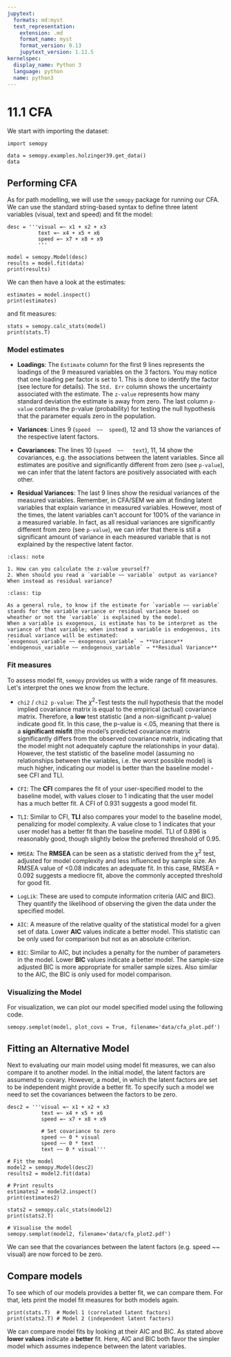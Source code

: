 ```yaml
---
jupytext:
  formats: md:myst
  text_representation:
    extension: .md
    format_name: myst
    format_version: 0.13
    jupytext_version: 1.11.5
kernelspec:
  display_name: Python 3
  language: python
  name: python3
---
```


# 11.1 CFA

We start with importing the dataset:

```{code-cell}
import semopy

data = semopy.examples.holzinger39.get_data()
data
```

## Performing CFA

As for path modelling, we will use the `semopy` package for running our CFA. We can use the standard string-based syntax to define three latent variables (visual, text and speed) and fit the model:

```{code-cell}
desc = '''visual =~ x1 + x2 + x3
          text =~ x4 + x5 + x6
          speed =~ x7 + x8 + x9
          '''

model = semopy.Model(desc)
results = model.fit(data)
print(results)
```

We can then have a look at the estimates:

```{code-cell}
estimates = model.inspect()
print(estimates)
```

and fit measures:

```{code-cell}
stats = semopy.calc_stats(model)
print(stats.T)
```

### Model estimates

- **Loadings**: The `Estimate` column for the first 9 lines represents the loadings of the 9 measured variables on the 3 factors. You may notice that one loading per factor is set to 1. This is done to identify the factor (see lecture for details). The `Std. Err` column shows the uncertainty associated with the estimate. The `z-value` represents how many standard deviation the estimate is away from zero. The last column `p-value` contains the p-value (probability) for testing the null hypothesis that the parameter equals zero in the population.

- **Variances**: Lines 9 (`speed  ~~  speed`), 12 and 13 show the variances of the respective latent factors.

- **Covariances**: The lines 10 (`speed  ~~   text`), 11, 14 show the covariances, e.g. the associations between the latent variables. Since all estimates are positive and significantly different from zero (see `p-value`), we can infer that the latent factors are positively associated with each other.

- **Residual Variances**: The last 9 lines show the residual variances of the measured variables. Remember, in CFA/SEM we aim at finding latent variables that explain variance in measured variables. However, most of the times, the latent variables can't account for 100% of the variance in a measured variable. In fact, as all residual variances are significantly different from zero (see `p-value`), we can infer that there is still a significant amount of variance in each measured variable that is not explained by the respective latent factor.

```{admonition} Learning break
:class: note

1. How can you calculate the z-value yourself? 
2. When should you read a `variable ~~ variable` output as variance? When instead as residual variance?

```
```{admonition} Variance or Residual variance?
:class: tip

As a general rule, to know if the estimate for `variable ~~ variable` stands for the variable variance or residual variance based on wheather or not the `variable` is explained by the model.
When a variable is exogenous, is estimate has to be interpret as the variance of that variable; when instead a variable is endogenous, its residual variance will be estimated:
`exogenous_variable ~~ exogenous_variable` → **Variance**
`endogenous_variable ~~ endogenous_variable` → **Residual Variance**

```

### Fit measures

To assess model fit, `semopy` provides us with a wide range of fit measures. Let's interpret the ones we know from the lecture.

- `chi2` / `chi2 p-value`: The $\chi^2$-Test tests the null hypothesis that the model implied covariance matrix is equal to the empirical (actual) covariance matrix. Therefore, a **low** test statistic (and a non-significant p-value) indicate good fit. In this case, the p-value is <.05, meaning that there is a **significant misfit** (the model’s predicted covariance matrix significantly differs from the observed covariance matrix, indicating that the model might not adequately capture the relationships in your data). 
However, the test statistic of the baseline model (assuming no relationships between the variables, i.e. the worst possible model) is much higher, indicating our model is better than the baseline model - see CFI and TLI.

- `CFI`: The **CFI** compares the fit of your user-specified model to the baseline model, with values closer to 1 indicating that the user model has a much better fit. A CFI of 0.931 suggests a good model fit.

- `TLI`: Similar to CFI, **TLI** also compares your model to the baseline model, penalizing for model complexity. A value close to 1 indicates that your user model has a better fit than the baseline model. TLI of 0.896 is reasonably good, though slightly below the preferred threshold of 0.95.

- `RMSEA`: The **RMSEA** can be seen as a statistic derived from the $\chi^2$ test, adjusted for model complexity and less influenced by sample size. An RMSEA value of <0.08 indicates an adequate fit. In this case, RMSEA = 0.092 suggests a mediocre fit, above the commonly accepted threshold for good fit.

- `LogLik`: These are used to compute information criteria (AIC and BIC). They quantify the likelihood of observing the given the data under the specified model.

- `AIC`: A measure of the relative quality of the statistical model for a given set of data. Lower **AIC** values indicate a better model. This statistic can be only used for comparison but not as an absolute criterion.

- `BIC`:  Similar to AIC, but includes a penalty for the number of parameters in the model. Lower **BIC** values indicate a better model. The sample-size adjusted BIC is more appropriate for smaller sample sizes. Also similar to the AIC, the BIC is only used for model comparison.


### Visualizing the Model

For visualization, we can plot our model specified model using the following code.

```{code-cell}
semopy.semplot(model, plot_covs = True, filename='data/cfa_plot.pdf')
```

## Fitting an Alternative Model

Next to evaluating our main model using model fit measures, we can also compare it to another model. In the initial model, the latent factors are assumend to covary. However, a model, in which the latent factors are set to be independent might provide a better fit. To specify such a model we need to set the covariances between the factors to be zero.

```{code-cell}
desc2 = '''visual =~ x1 + x2 + x3
           text =~ x4 + x5 + x6
           speed =~ x7 + x8 + x9
           
           # Set covariance to zero
           speed ~~ 0 * visual
           speed ~~ 0 * text
           text ~~ 0 * visual'''

# Fit the model
model2 = semopy.Model(desc2)
results2 = model2.fit(data)

# Print results
estimates2 = model2.inspect()
print(estimates2)

stats2 = semopy.calc_stats(model2)
print(stats2.T)

# Visualise the model
semopy.semplot(model2, filename='data/cfa_plot2.pdf')
```

We can see that the covariances between the latent factors (e.g. speed  ~~  visual) are now forced to be zero.

## Compare models

To see which of our models provides a better fit, we can compare them. For that, lets print the model fit measures for both models again.

```{code-cell}
print(stats.T)  # Model 1 (correlated latent factors)
print(stats2.T) # Model 2 (independent latent factors)
```

We can compare model fits by looking at their AIC and BIC. As stated above **lower values** indicate a **better** fit. Here, AIC and BIC both favor the simpler model which assumes indepence between the latent variables.